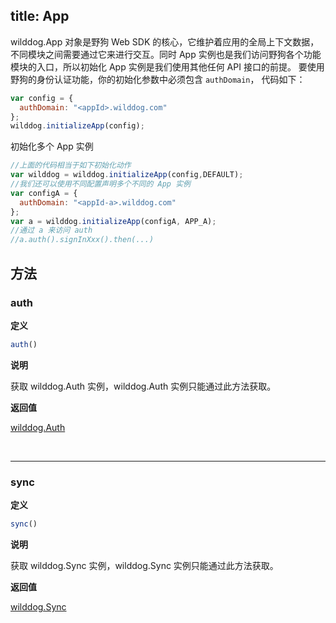 
title: App
---

wilddog.App 对象是野狗 Web SDK 的核心，它维护着应用的全局上下文数据，不同模块之间需要通过它来进行交互。同时 App 实例也是我们访问野狗各个功能模块的入口，所以初始化 App 实例是我们使用其他任何 API 接口的前提。
要使用野狗的身份认证功能，你的初始化参数中必须包含 `authDomain`， 代码如下：

```js
var config = {
  authDomain: "<appId>.wilddog.com"
};
wilddog.initializeApp(config);

```

初始化多个 App 实例

```js
//上面的代码相当于如下初始化动作
var wilddog = wilddog.initializeApp(config,DEFAULT);
//我们还可以使用不同配置声明多个不同的 App 实例
var configA = {
  authDomain: "<appId-a>.wilddog.com"
};
var a = wilddog.initializeApp(configA, APP_A);
//通过 a 来访问 auth
//a.auth().signInXxx().then(...)
```

## 方法

### auth

**定义**

```js
auth()
```

**说明**

获取 wilddog.Auth 实例，wilddog.Auth 实例只能通过此方法获取。

**返回值**

[wilddog.Auth](/api/auth/web/Auth.html)

</br>

------

### sync

**定义**

```js
sync()
```

 **说明**

获取 wilddog.Sync 实例，wilddog.Sync 实例只能通过此方法获取。

 **返回值**

[wilddog.Sync](/api/sync/web/api.html#wilddog-Sync)